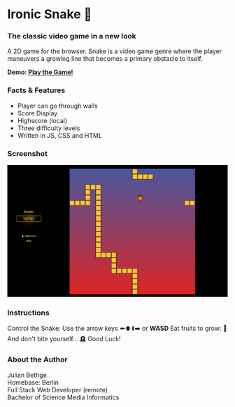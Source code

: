 # Ironic Snake 🐉 

### The classic video game in a new look

A 2D game for the browser. Snake is a video game genre where the player maneuvers a growing line that becomes a primary obstacle to itself.

**Demo: [Play the Game!](https://julianbrandon.github.io/ironic-snake/)**

### Facts & Features
- Player can go through walls
- Score Display
- Highscore (local)
- Three difficulty levels
- Written in JS, CSS and HTML

### Screenshot
![Screenshot](./images/screen.jpg)

### Instructions

Control the Snake: Use the arrow keys ⬅️⬆️⬇️➡️ or **WASD**
Eat fruits to grow: 🍎
And don't bite yourself... 🪦
Good Luck!

### About the Author
Julian Bethge  
Homebase: Berlin  
Full Stack Web Developer (remote)  
Bachelor of Science Media Informatics